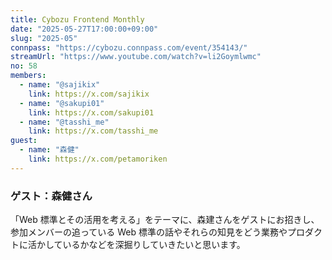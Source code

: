 ```yaml
---
title: Cybozu Frontend Monthly
date: "2025-05-27T17:00:00+09:00"
slug: "2025-05"
connpass: "https://cybozu.connpass.com/event/354143/"
streamUrl: "https://www.youtube.com/watch?v=li2Goymlwmc"
no: 58
members:
  - name: "@sajikix"
    link: https://x.com/sajikix
  - name: "@sakupi01"
    link: https://x.com/sakupi01
  - name: "@tasshi_me"
    link: https://x.com/tasshi_me
guest:
  - name: "森健"
    link: https://x.com/petamoriken
---
```


### ゲスト：森健さん

「Web 標準とその活用を考える」をテーマに、森建さんをゲストにお招きし、参加メンバーの追っている Web 標準の話やそれらの知見をどう業務やプロダクトに活かしているかなどを深掘りしていきたいと思います。
